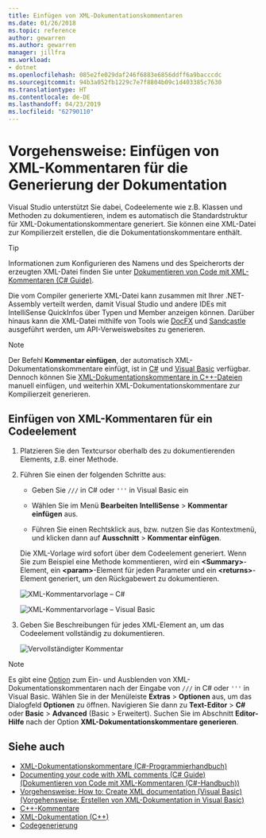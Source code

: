 ```yaml
---
title: Einfügen von XML-Dokumentationskommentaren
ms.date: 01/26/2018
ms.topic: reference
author: gewarren
ms.author: gewarren
manager: jillfra
ms.workload:
- dotnet
ms.openlocfilehash: 085e2fe029daf246f6883e6856ddff6a9bacccdc
ms.sourcegitcommit: 94b3a052fb1229c7e7f8804b09c1d403385c7630
ms.translationtype: HT
ms.contentlocale: de-DE
ms.lasthandoff: 04/23/2019
ms.locfileid: "62790110"
---
```

# <a name="how-to-insert-xml-comments-for-documentation-generation"></a>Vorgehensweise: Einfügen von XML-Kommentaren für die Generierung der Dokumentation

Visual Studio unterstützt Sie dabei, Codeelemente wie z.B. Klassen und Methoden zu dokumentieren, indem es automatisch die Standardstruktur für XML-Dokumentationskommentare generiert. Sie können eine XML-Datei zur Kompilierzeit erstellen, die die Dokumentationskommentare enthält.

> [!TIP]
> Informationen zum Konfigurieren des Namens und des Speicherorts der erzeugten XML-Datei finden Sie unter [Dokumentieren von Code mit XML-Kommentaren (C# Guide)](/dotnet/csharp/codedoc).

Die vom Compiler generierte XML-Datei kann zusammen mit Ihrer .NET-Assembly verteilt werden, damit Visual Studio und andere IDEs mit IntelliSense QuickInfos über Typen und Member anzeigen können. Darüber hinaus kann die XML-Datei mithilfe von Tools wie [DocFX](https://dotnet.github.io/docfx/) und [Sandcastle](https://www.microsoft.com/download/details.aspx?id=10526) ausgeführt werden, um API-Verweiswebsites zu generieren.

> [!NOTE]
> Der Befehl **Kommentar einfügen**, der automatisch XML-Dokumentationskommentare einfügt, ist in [C#](/dotnet/csharp/programming-guide/xmldoc/xml-documentation-comments) und [Visual Basic](/dotnet/visual-basic/programming-guide/program-structure/how-to-create-xml-documentation) verfügbar. Dennoch können Sie [XML-Dokumentationskommentare in C++-Dateien](/cpp/ide/xml-documentation-visual-cpp) manuell einfügen, und weiterhin XML-Dokumentationskommentare zur Kompilierzeit generieren.

## <a name="to-insert-xml-comments-for-a-code-element"></a>Einfügen von XML-Kommentaren für ein Codeelement

1. Platzieren Sie den Textcursor oberhalb des zu dokumentierenden Elements, z.B. einer Methode.

1. Führen Sie einen der folgenden Schritte aus:

   - Geben Sie `///` in C# oder `'''` in Visual Basic ein

   - Wählen Sie im Menü **Bearbeiten** **IntelliSense** > **Kommentar einfügen** aus.

   - Führen Sie einen Rechtsklick aus, bzw. nutzen Sie das Kontextmenü, und klicken dann auf **Ausschnitt** > **Kommentar einfügen**.

   Die XML-Vorlage wird sofort über dem Codeelement generiert. Wenn Sie zum Beispiel eine Methode kommentieren, wird ein **\<Summary\>**-Element, ein **\<param\>**-Element für jeden Parameter und ein **\<returns\>**-Element generiert, um den Rückgabewert zu dokumentieren.

   ![XML-Kommentarvorlage – C#](media/doc-preview-cs.png)

   ![XML-Kommentarvorlage – Visual Basic](media/doc-preview-vb.png)

1. Geben Sie Beschreibungen für jedes XML-Element an, um das Codeelement vollständig zu dokumentieren.

   ![Vervollständigter Kommentar](media/doc-result-cs.png)

> [!NOTE]
> Es gibt eine [Option](../../ide/reference/options-text-editor-csharp-advanced.md) zum Ein- und Ausblenden von XML-Dokumentationskommentaren nach der Eingabe von `///` in C# oder `'''` in Visual Basic. Wählen Sie in der Menüleiste **Extras** > **Optionen** aus, um das Dialogfeld **Optionen** zu öffnen. Navigieren Sie dann zu **Text-Editor** > **C#** oder **Basic** > **Advanced** (Basic > Erweitert). Suchen Sie im Abschnitt **Editor-Hilfe** nach der Option **XML-Dokumentationskommentare generieren**.

## <a name="see-also"></a>Siehe auch

- [XML-Dokumentationskommentare (C#-Programmierhandbuch)](/dotnet/csharp/programming-guide/xmldoc/xml-documentation-comments)
- [Documenting your code with XML comments (C# Guide) (Dokumentieren von Code mit XML-Kommentaren (C#-Handbuch))](/dotnet/csharp/codedoc)
- [Vorgehensweise: How to: Create XML documentation (Visual Basic) (Vorgehensweise: Erstellen von XML-Dokumentation in Visual Basic)](/dotnet/visual-basic/programming-guide/program-structure/how-to-create-xml-documentation)
- [C++-Kommentare](/cpp/cpp/comments-cpp)
- [XML-Dokumentation (C++)](/cpp/ide/xml-documentation-visual-cpp)
- [Codegenerierung](../code-generation-in-visual-studio.md)